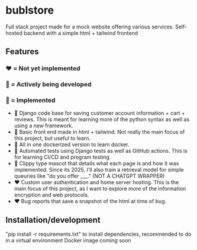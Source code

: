 # bublstore
Full stack project made for a mock website offering various services. Self-hosted backend with a simple html + tailwind frontend

## Features 
### ❤️ = Not yet implemented 
### 💛 = Actively being developed 
### 💚 = Implemented
- 💚 Django code base for saving customer account information + cart + reviews. This is meant for learning more of the python syntax as well as using a new framework.
- 💚 Basic front end made in html + tailwind. Not really the main focus of this project, but useful to learn.
- 💚 All in one dockerized version to learn docker.
- 💛 Automated tests using Django tests as well as GitHub actions. This is for learning CI/CD and program testing.
- 💛 Clippy type mascot that details what each page is and how it was implemented. Since its 2025, I'll also train a retrieval model for simple queuries like "do you offer ___." (NOT A CHATGPT WRAPPER)
- ❤️ Custom user authentication and home server hosting. This is the main focus of this project, as I want to explore more of the information encryption and web protocols.
- ❤️ Bug reports that save a snapshot of the html at time of bug.

## Installation/development
"pip install -r requirements.txt" to install dependencies, recommended to do in a virtual environment
Docker image coming soon